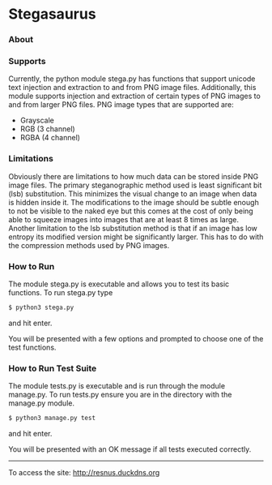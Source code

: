 # Stegasaurus #

### About



### Supports

Currently, the python module stega.py has functions that support unicode
text injection and extraction to and from PNG image files.
Additionally, this module supports injection and extraction of certain
types of PNG images to and from larger PNG files.
PNG image types that are supported are:

* Grayscale
* RGB (3 channel)
* RGBA (4 channel)

### Limitations

Obviously there are limitations to how much data can be stored inside PNG image files.
The primary steganographic method used is least significant bit (lsb) substitution.
This minimizes the visual change to an image when data is hidden inside it.
The modifications to the image should be subtle enough to not be visible to the naked eye
but this comes at the cost of only being able to squeeze images into images that are
at least 8 times as large.
Another limitation to the lsb substitution method is that if an image has low entropy
its modified version might be significantly larger.
This has to do with the compression methods used by PNG images.

### How to Run

The module stega.py is executable and allows you to test its basic functions.
To run stega.py type
```sh
$ python3 stega.py
```
and hit enter.

You will be presented with a few options and prompted to choose one of the test functions.

### How to Run Test Suite

The module tests.py is executable and is run through the module manage.py.
To run tests.py ensure you are in the directory with the manage.py module.
```sh
$ python3 manage.py test
```

and hit enter.

You will be presented with an OK message if all tests executed correctly.

***

To access the site: http://resnus.duckdns.org
